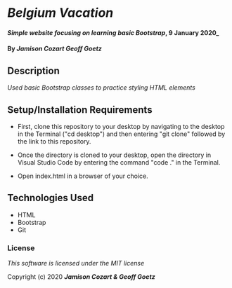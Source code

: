 # _Belgium Vacation_

#### _Simple website focusing on learning basic Bootstrap_, 9 January 2020_

#### By _**Jamison Cozart Geoff Goetz**_

## Description

_Used basic Bootstrap classes to practice styling HTML elements_

## Setup/Installation Requirements

* First, clone this repository to your desktop by navigating to the desktop in the Terminal ("cd desktop") and then entering "git clone" followed by the link to this repository.

* Once the directory is cloned to your desktop, open the directory in Visual Studio Code by entering the command "code ." in the Terminal.

* Open index.html in a browser of your choice.

## Technologies Used

* HTML
* Bootstrap
* Git

### License

*This software is licensed under the MIT license*

Copyright (c) 2020 **_Jamison Cozart & Geoff Goetz_**